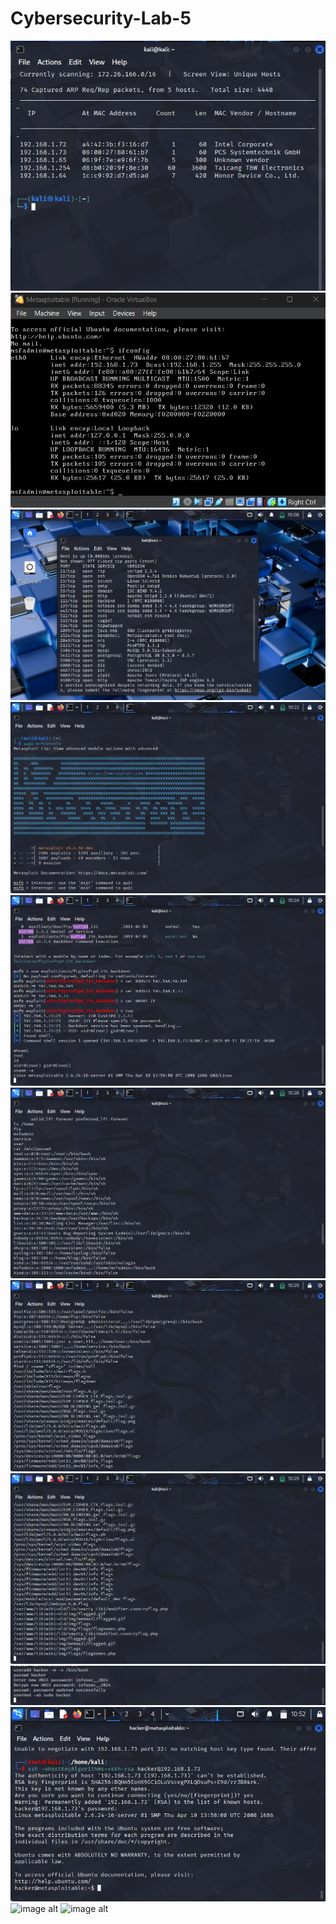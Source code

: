 # Cybersecurity-Lab-5
![image alt](https://github.com/AlizadaUlvi/Cybersecurity-Lab-5/blob/4fbfdf271fb5b9a8b608e8950ca6f280daf9c068/step_1_1.jpg)
![image alt](https://github.com/AlizadaUlvi/Cybersecurity-Lab-5/blob/ffd16cd67bfda718717af3f45d097019d9cf9d6a/step_1_2.jpg)
![image alt](https://github.com/AlizadaUlvi/Cybersecurity-Lab-5/blob/18b5e954c7fb2d0ec349a73cfd67514b81f8b2a5/step_1_3.jpg)
![image alt](https://github.com/AlizadaUlvi/Cybersecurity-Lab-5/blob/f9eaf6b6e016044797a81876113ab2c272e4ec18/step_2_1.jpg)
![image alt](https://github.com/AlizadaUlvi/Cybersecurity-Lab-5/blob/bca96818b1b07760d9e1b109ad68842c4b0af4a2/step_2_3.jpg)
![image alt](https://github.com/AlizadaUlvi/Cybersecurity-Lab-5/blob/52c1e630486b525068eb25a81263c9d0ab1b320e/step_3_2.jpg)
![image alt](https://github.com/AlizadaUlvi/Cybersecurity-Lab-5/blob/2c3d67a15423cf80718ab3a3c5a435e2c8e63e66/step_3_3.jpg)
![image alt](https://github.com/AlizadaUlvi/Cybersecurity-Lab-5/blob/40f9faedff4dd0e4749afb453dfdff81e337c755/step_3_4.jpg)
![image alt](https://github.com/AlizadaUlvi/Cybersecurity-Lab-5/blob/2ea8f38a8dea28fce535a4066519772b7453e990/step_5_1.jpg)
![image alt](https://github.com/AlizadaUlvi/Cybersecurity-Lab-5/blob/f914353fdbd5b5491bfe830a32006e215bd24d30/step_5_2.jpg)
![image alt]()
![image alt]()
